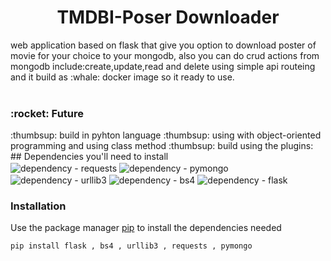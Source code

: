 <div align="center">
  
<h1> TMDBI-Poser Downloader

<br>
</div>

<div>
  web application based on flask that give you option to download poster of movie for your choice to your mongodb,
  also you can do crud actions from mongodb include:create,update,read and delete using simple api routeing
  and it build as :whale: docker image so it ready to use.
<div>
<br>
<div>
  <h3>:rocket: Future </h3>
  :thumbsup: build in pyhton language
  :thumbsup: using with object-oriented programming and using class method
  :thumbsup: build using the plugins:
  
<div>

  
  
  
<div>
## Dependencies you'll need to install
</div>
<div align="left">
<img src="https://img.shields.io/badge/dependency-requests-blue?logo=requests+&logoColor=white" alt="dependency - requests" align="center"></a>
<img src="https://img.shields.io/badge/dependency-pymongo-blue?logo=pymongo&logoColor=white" alt="dependency - pymongo" align="center"></a>
<img src="https://img.shields.io/badge/dependency-urllib3-blue?logo=urllib3&logoColor=white" alt="dependency - urllib3" align="center"></a>
<img src="https://img.shields.io/badge/dependency-bs4-blue?logo=bs4&logoColor=white" alt="dependency - bs4" align="center"></a> 
<img src="https://img.shields.io/badge/dependency-flask-blue" alt="dependency - flask" align="center"></a> 


### **Installation**

Use the package manager [pip](https://pip.pypa.io/en/stable/) to install the dependencies needed
```bash
pip install flask , bs4 , urllib3 , requests , pymongo
```
